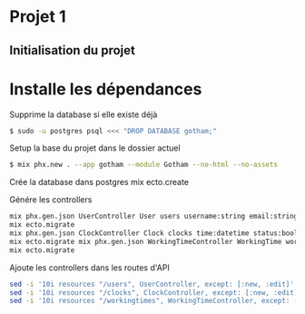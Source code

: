 # Projet 1

## Initialisation du projet

# Installe les dépendances 

Supprime la database si elle existe déjà
```bash
$ sudo -u postgres psql <<< "DROP DATABASE gotham;" 
```

Setup la base du projet dans le dossier actuel 
```bash
$ mix phx.new . --app gotham --module Gotham --no-html --no-assets 
```

Crée la database dans postgres 
mix ecto.create 

Génére les controllers 
```bash
mix phx.gen.json UserController User users username:string email:string 
mix ecto.migrate 
mix phx.gen.json ClockController Clock clocks time:datetime status:boolean user:references:users 
mix ecto.migrate mix phx.gen.json WorkingTimeController WorkingTime workingtimes start:datetime end:datetime user:references:users 
mix ecto.migrate 
```

Ajoute les controllers dans les routes d'API 

```bash
sed -i '10i resources "/users", UserController, except: [:new, :edit]' lib/gotham_web/router.ex 
sed -i '10i resources "/clocks", ClockController, except: [:new, :edit]' lib/gotham_web/router.ex 
sed -i '10i resources "/workingtimes", WorkingTimeController, except: [:new, :edit]' lib/gotham_web/router.ex
```
